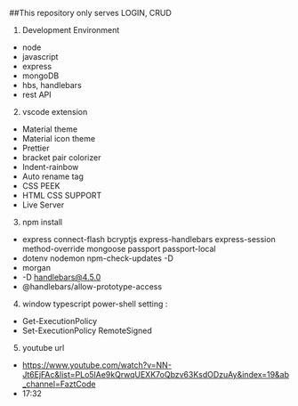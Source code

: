 ##This repository only serves LOGIN, CRUD

1. Development Environment
- node
- javascript
- express
- mongoDB
- hbs, handlebars
- rest API

2. vscode extension
- Material theme
- Material icon theme
- Prettier
- bracket pair colorizer
- Indent-rainbow
- Auto rename tag
- CSS PEEK
- HTML CSS SUPPORT
- Live Server

3. npm install
- express connect-flash bcryptjs express-handlebars express-session method-override mongoose passport passport-local
- dotenv nodemon npm-check-updates -D
- morgan
- -D handlebars@4.5.0
- @handlebars/allow-prototype-access

4. window typescript power-shell setting :
- Get-ExecutionPolicy
- Set-ExecutionPolicy RemoteSigned

5. youtube url
- https://www.youtube.com/watch?v=NN-Jt6EjFAc&list=PLo5lAe9kQrwqUEXK7oQbzv63KsdODzuAy&index=19&ab_channel=FaztCode
- 17:32